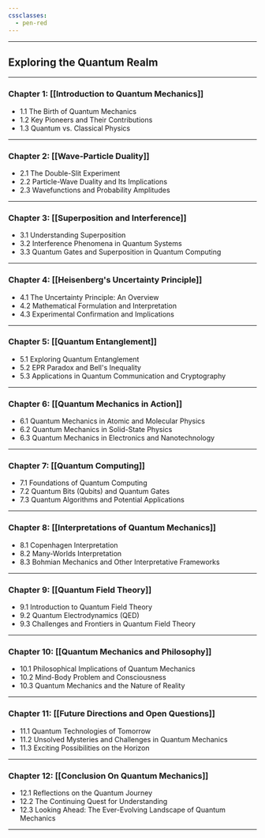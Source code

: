 ```yaml
---
cssclasses:
  - pen-red
---
```


---

## Exploring the Quantum Realm

---
### Chapter 1: [[Introduction to Quantum Mechanics]]
- 1.1 The Birth of Quantum Mechanics
- 1.2 Key Pioneers and Their Contributions
- 1.3 Quantum vs. Classical Physics

---
### Chapter 2: [[Wave-Particle Duality]]
- 2.1 The Double-Slit Experiment
- 2.2 Particle-Wave Duality and Its Implications
- 2.3 Wavefunctions and Probability Amplitudes

---
### Chapter 3: [[Superposition and Interference]]
- 3.1 Understanding Superposition
- 3.2 Interference Phenomena in Quantum Systems
- 3.3 Quantum Gates and Superposition in Quantum Computing

---
### Chapter 4: [[Heisenberg's Uncertainty Principle]]
- 4.1 The Uncertainty Principle: An Overview
- 4.2 Mathematical Formulation and Interpretation
- 4.3 Experimental Confirmation and Implications

---
### Chapter 5: [[Quantum Entanglement]]
- 5.1 Exploring Quantum Entanglement
- 5.2 EPR Paradox and Bell's Inequality
- 5.3 Applications in Quantum Communication and Cryptography

---
### Chapter 6: [[Quantum Mechanics in Action]]
- 6.1 Quantum Mechanics in Atomic and Molecular Physics
- 6.2 Quantum Mechanics in Solid-State Physics
- 6.3 Quantum Mechanics in Electronics and Nanotechnology

---
### Chapter 7: [[Quantum Computing]]
- 7.1 Foundations of Quantum Computing
- 7.2 Quantum Bits (Qubits) and Quantum Gates
- 7.3 Quantum Algorithms and Potential Applications

---
### Chapter 8: [[Interpretations of Quantum Mechanics]]
- 8.1 Copenhagen Interpretation
- 8.2 Many-Worlds Interpretation
- 8.3 Bohmian Mechanics and Other Interpretative Frameworks

---
### Chapter 9: [[Quantum Field Theory]]
- 9.1 Introduction to Quantum Field Theory
- 9.2 Quantum Electrodynamics (QED)
- 9.3 Challenges and Frontiers in Quantum Field Theory

---
### Chapter 10: [[Quantum Mechanics and Philosophy]]
- 10.1 Philosophical Implications of Quantum Mechanics
- 10.2 Mind-Body Problem and Consciousness
- 10.3 Quantum Mechanics and the Nature of Reality

---
### Chapter 11: [[Future Directions and Open Questions]]
- 11.1 Quantum Technologies of Tomorrow
- 11.2 Unsolved Mysteries and Challenges in Quantum Mechanics
- 11.3 Exciting Possibilities on the Horizon

---

### Chapter 12: [[Conclusion On Quantum Mechanics]]
- 12.1 Reflections on the Quantum Journey
- 12.2 The Continuing Quest for Understanding
- 12.3 Looking Ahead: The Ever-Evolving Landscape of Quantum Mechanics

---